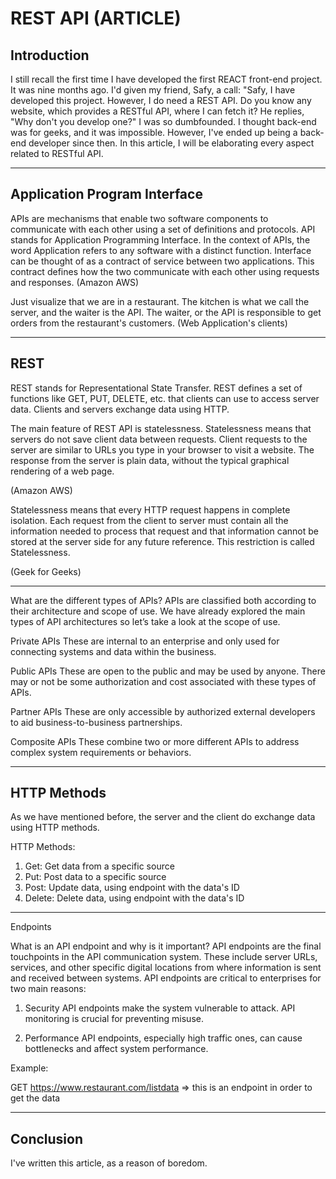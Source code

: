 # REST API (ARTICLE) 

## Introduction

I still recall the first time I have developed the first REACT front-end project. It was nine months ago. I'd given my friend, Safy, a call: "Safy, I have developed this project. However, I do need a REST API. Do you know any website, which provides a RESTful API, where I can fetch it? He replies, "Why don't you develop one?" I was so dumbfounded. I thought back-end was for geeks, and it was impossible. However, I've ended up being a back-end developer since then. In this article, I will be elaborating every aspect related to RESTful API.

------------

## Application Program Interface

APIs are mechanisms that enable two software components to communicate with each other using a set of definitions and protocols. API stands for Application Programming Interface. In the context of APIs, the word Application refers to any software with a distinct function. Interface can be thought of as a contract of service between two applications. This contract defines how the two communicate with each other using requests and responses.
(Amazon AWS)

Just visualize that we are in a restaurant. The kitchen is what we call the server, and the waiter is the API. The waiter, or the API is responsible to get orders from the restaurant's customers. (Web Application's clients)  

------------


## REST

REST stands for Representational State Transfer. REST defines a set of functions like GET, PUT, DELETE, etc. that clients can use to access server data. Clients and servers exchange data using HTTP.

The main feature of REST API is statelessness. Statelessness means that servers do not save client data between requests. Client requests to the server are similar to URLs you type in your browser to visit a website. The response from the server is plain data, without the typical graphical rendering of a web page.

(Amazon AWS)

Statelessness means that every HTTP request happens in complete isolation. Each request from the client to server must contain all the information needed to process that request and that information cannot be stored at the server side for any future reference. This restriction is called Statelessness.

(Geek for Geeks)

------------

What are the different types of APIs?
APIs are classified both according to their architecture and scope of use. We have already explored the main types of API architectures so let’s take a look at the scope of use.

Private APIs
These are internal to an enterprise and only used for connecting systems and data within the business.

Public APIs 
These are open to the public and may be used by anyone. There may or not be some authorization and cost associated with these types of APIs.

Partner APIs 
These are only accessible by authorized external developers to aid business-to-business partnerships.

Composite APIs 
These combine two or more different APIs to address complex system requirements or behaviors. 

------------


## HTTP Methods

As we have mentioned before, the server and the client do exchange data using HTTP methods.

HTTP Methods:

1) Get: Get data from a specific source
2) Put: Post data to a specific source
3) Post: Update data, using endpoint with the data's ID
4) Delete: Delete data, using endpoint with the data's ID

-----------

Endpoints 

What is an API endpoint and why is it important?
API endpoints are the final touchpoints in the API communication system. These include server URLs, services, and other specific digital locations from where information is sent and received between systems. API endpoints are critical to enterprises for two main reasons: 

1. Security
API endpoints make the system vulnerable to attack. API monitoring is crucial for preventing misuse.

2. Performance
API endpoints, especially high traffic ones, can cause bottlenecks and affect system performance.

Example:

GET https://www.restaurant.com/listdata => this is an endpoint in order to get the data

-------

## Conclusion

I've written this article, as a reason of boredom. 

